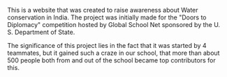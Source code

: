 This is a website that was created to raise awareness about Water conservation in India. The project was initially made for the "Doors to Diplomacy" competition hosted by Global School Net sponsored by the U. S. Department of State.

The significance of this project lies in the fact that it was started by 4 teammates, but it gained such a craze in our school, that more than about 500 people both from and out of the school became top contributors for this.

